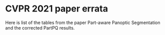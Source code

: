 # CVPR 2021 paper errata

Here is list of the tables from the paper Part-aware Panoptic Segmentation and the corrected PartPQ results.
